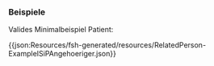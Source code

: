 ### Beispiele

Valides Minimalbeispiel Patient:

{{json:Resources/fsh-generated/resources/RelatedPerson-ExampleISiPAngehoeriger.json}}
